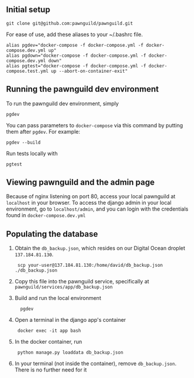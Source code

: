 ## Initial setup

	git clone git@github.com:pawnguild/pawnguild.git



For ease of use, add these aliases to your ~/.bashrc file.

	alias pgdev="docker-compose -f docker-compose.yml -f docker-compose.dev.yml up"
	alias pgdown="docker-compose -f docker-compose.yml -f docker-compose.dev.yml down"
	alias pgtest="docker-compose -f docker-compose.yml -f docker-compose.test.yml up --abort-on-container-exit"


## Running the pawnguild dev environment

To run the pawnguild dev environment, simply

	pgdev

You can pass parameters to `docker-compose` via this command by putting them after `pgdev`. For example: 

	pgdev --build

Run tests locally with

	pgtest


## Viewing pawnguild and the admin page

Because of nginx listening on port 80, access your local pawnguild at `localhost` in your browser. To access the django admin in your local environment, go to `localhost/admin`, and you can login with the credentials found in `docker-compose.dev.yml`

## Populating the database

1. Obtain the `db_backup.json`, which resides on our Digital Ocean droplet `137.184.81.130`.

		scp your-user@137.184.81.130:/home/david/db_backup.json ./db_backup.json

2. Copy this file into the pawnguild service, specifically at `pawnguild/services/app/db_backup.json`
3. Build and run the local environment

		 pgdev

4. Open a terminal in the django app's container

		docker exec -it app bash


5. In the docker container, run 

		python manage.py loaddata db_backup.json

6. In your terminal (not inside the container), remove `db_backup.json`. There is no further need for it
